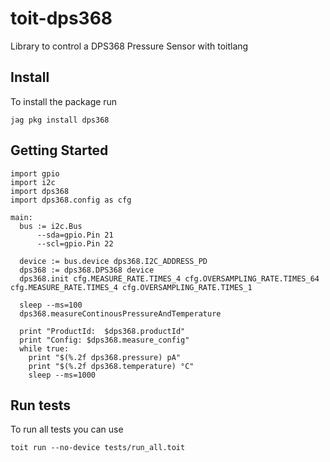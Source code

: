 # toit-dps368
Library to control a DPS368 Pressure Sensor with toitlang

## Install
To install the package run
```
jag pkg install dps368
```

## Getting Started
```
import gpio
import i2c
import dps368
import dps368.config as cfg

main:
  bus := i2c.Bus
      --sda=gpio.Pin 21
      --scl=gpio.Pin 22

  device := bus.device dps368.I2C_ADDRESS_PD
  dps368 := dps368.DPS368 device
  dps368.init cfg.MEASURE_RATE.TIMES_4 cfg.OVERSAMPLING_RATE.TIMES_64 cfg.MEASURE_RATE.TIMES_4 cfg.OVERSAMPLING_RATE.TIMES_1

  sleep --ms=100 
  dps368.measureContinousPressureAndTemperature

  print "ProductId:  $dps368.productId"
  print "Config: $dps368.measure_config"
  while true:
    print "$(%.2f dps368.pressure) pA"
    print "$(%.2f dps368.temperature) °C"
    sleep --ms=1000
```

## Run tests
To run all tests you can use
```
toit run --no-device tests/run_all.toit
```